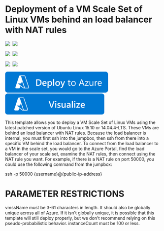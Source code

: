 # Deployment of a VM Scale Set of Linux VMs behind an load balancer with NAT rules

<IMG SRC="https://azurequickstartsservice.blob.core.windows.net/badges/201-vmss-internal-loadbalancer/PublicLastTestDate.svg" />&nbsp;
<IMG SRC="https://azurequickstartsservice.blob.core.windows.net/badges/201-vmss-internal-loadbalancer/PublicDeployment.svg" />&nbsp;

<IMG SRC="https://azurequickstartsservice.blob.core.windows.net/badges/201-vmss-internal-loadbalancer/FairfaxLastTestDate.svg" />&nbsp;
<IMG SRC="https://azurequickstartsservice.blob.core.windows.net/badges/201-vmss-internal-loadbalancer/FairfaxDeployment.svg" />&nbsp;

<IMG SRC="https://azurequickstartsservice.blob.core.windows.net/badges/201-vmss-internal-loadbalancer/BestPracticeResult.svg" />&nbsp;
<IMG SRC="https://azurequickstartsservice.blob.core.windows.net/badges/201-vmss-internal-loadbalancer/CredScanResult.svg" />&nbsp;

<a href="https://portal.azure.com/#create/Microsoft.Template/uri/https%3A%2F%2Fraw.githubusercontent.com%2FAzure%2Fazure-quickstart-templates%2Fmaster%2F201-vmss-internal-loadbalancer%2Fazuredeploy.json" target="_blank">
    <img src="https://raw.githubusercontent.com/Azure/azure-quickstart-templates/master/1-CONTRIBUTION-GUIDE/images/deploytoazure.svg"/>
</a>
<a href="http://armviz.io/#/?load=https%3A%2F%2Fraw.githubusercontent.com%2FAzure%2Fazure-quickstart-templates%2Fmaster%2F201-vmss-internal-loadbalancer%2Fazuredeploy.json" target="_blank">
    <img src="https://raw.githubusercontent.com/Azure/azure-quickstart-templates/master/1-CONTRIBUTION-GUIDE/images/visualizebutton.svg"/>
</a>

This template allows you to deploy a VM Scale Set of Linux VMs using the latest patched version of Ubuntu Linux 15.10 or 14.04.4-LTS. These VMs are behind an load balancer with NAT rules. Because the load balancer is internal, you must first ssh into the jumpbox, then ssh from there into a specific VM behind the load balancer. To connect from the load balancer to a VM in the scale set, you would go to the Azure Portal, find the load balancer of your scale set, examine the NAT rules, then connect using the NAT rule you want. For example, if there is a NAT rule on port 50000, you could use the following command from the jumpbox:

ssh -p 50000 {username}@{public-ip-address}

PARAMETER RESTRICTIONS
======================

vmssName must be 3-61 characters in length. It should also be globally unique across all of Azure. If it isn't globally unique, it is possible that this template will still deploy properly, but we don't recommend relying on this pseudo-probabilistic behavior.
instanceCount must be 100 or less.


